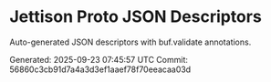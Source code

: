 # Jettison Proto JSON Descriptors

Auto-generated JSON descriptors with buf.validate annotations.

Generated: 2025-09-23 07:45:57 UTC
Commit: 56860c3cb91d7a4a3d3ef1aaef78f70eeacaa03d
